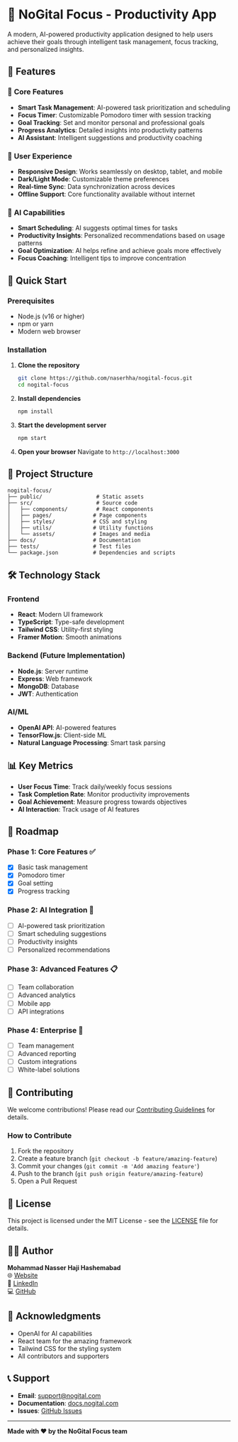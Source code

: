 # 🎯 NoGital Focus - Productivity App

A modern, AI-powered productivity application designed to help users achieve their goals through intelligent task management, focus tracking, and personalized insights.

## 🌟 Features

### 🎯 **Core Features**
- **Smart Task Management**: AI-powered task prioritization and scheduling
- **Focus Timer**: Customizable Pomodoro timer with session tracking
- **Goal Tracking**: Set and monitor personal and professional goals
- **Progress Analytics**: Detailed insights into productivity patterns
- **AI Assistant**: Intelligent suggestions and productivity coaching

### 📱 **User Experience**
- **Responsive Design**: Works seamlessly on desktop, tablet, and mobile
- **Dark/Light Mode**: Customizable theme preferences
- **Real-time Sync**: Data synchronization across devices
- **Offline Support**: Core functionality available without internet

### 🤖 **AI Capabilities**
- **Smart Scheduling**: AI suggests optimal times for tasks
- **Productivity Insights**: Personalized recommendations based on usage patterns
- **Goal Optimization**: AI helps refine and achieve goals more effectively
- **Focus Coaching**: Intelligent tips to improve concentration

## 🚀 Quick Start

### Prerequisites
- Node.js (v16 or higher)
- npm or yarn
- Modern web browser

### Installation

1. **Clone the repository**
   ```bash
   git clone https://github.com/naserhha/nogital-focus.git
   cd nogital-focus
   ```

2. **Install dependencies**
   ```bash
   npm install
   ```

3. **Start the development server**
   ```bash
   npm start
   ```

4. **Open your browser**
   Navigate to `http://localhost:3000`

## 📁 Project Structure

```
nogital-focus/
├── public/                 # Static assets
├── src/                    # Source code
│   ├── components/         # React components
│   ├── pages/             # Page components
│   ├── styles/            # CSS and styling
│   ├── utils/             # Utility functions
│   └── assets/            # Images and media
├── docs/                  # Documentation
├── tests/                 # Test files
└── package.json           # Dependencies and scripts
```

## 🛠️ Technology Stack

### **Frontend**
- **React**: Modern UI framework
- **TypeScript**: Type-safe development
- **Tailwind CSS**: Utility-first styling
- **Framer Motion**: Smooth animations

### **Backend** (Future Implementation)
- **Node.js**: Server runtime
- **Express**: Web framework
- **MongoDB**: Database
- **JWT**: Authentication

### **AI/ML**
- **OpenAI API**: AI-powered features
- **TensorFlow.js**: Client-side ML
- **Natural Language Processing**: Smart task parsing

## 📊 Key Metrics

- **User Focus Time**: Track daily/weekly focus sessions
- **Task Completion Rate**: Monitor productivity improvements
- **Goal Achievement**: Measure progress towards objectives
- **AI Interaction**: Track usage of AI features

## 🎯 Roadmap

### **Phase 1: Core Features** ✅
- [x] Basic task management
- [x] Pomodoro timer
- [x] Goal setting
- [x] Progress tracking

### **Phase 2: AI Integration** 🚧
- [ ] AI-powered task prioritization
- [ ] Smart scheduling suggestions
- [ ] Productivity insights
- [ ] Personalized recommendations

### **Phase 3: Advanced Features** 📋
- [ ] Team collaboration
- [ ] Advanced analytics
- [ ] Mobile app
- [ ] API integrations

### **Phase 4: Enterprise** 🔮
- [ ] Team management
- [ ] Advanced reporting
- [ ] Custom integrations
- [ ] White-label solutions

## 🤝 Contributing

We welcome contributions! Please read our [Contributing Guidelines](CONTRIBUTING.md) for details.

### **How to Contribute**
1. Fork the repository
2. Create a feature branch (`git checkout -b feature/amazing-feature`)
3. Commit your changes (`git commit -m 'Add amazing feature'`)
4. Push to the branch (`git push origin feature/amazing-feature`)
5. Open a Pull Request

## 📝 License

This project is licensed under the MIT License - see the [LICENSE](LICENSE) file for details.

## 👨‍💻 Author

**Mohammad Nasser Haji Hashemabad**  
🌐 [Website](https://mohammadnasser.com/)  
📧 [LinkedIn](https://linkedin.com/in/naserhha)  
💻 [GitHub](https://github.com/naserhha)

## 🙏 Acknowledgments

- OpenAI for AI capabilities
- React team for the amazing framework
- Tailwind CSS for the styling system
- All contributors and supporters

## 📞 Support

- **Email**: support@nogital.com
- **Documentation**: [docs.nogital.com](https://docs.nogital.com)
- **Issues**: [GitHub Issues](https://github.com/naserhha/nogital-focus/issues)

---

**Made with ❤️ by the NoGital Focus team** 
